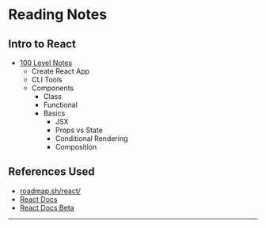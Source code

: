 # Reading Notes

## Intro to React

- [100 Level Notes](100-react.md)
  - Create React App
  - CLI Tools
  - Components
    - Class
    - Functional
    - Basics
      - JSX
      - Props vs State
      - Conditional Rendering
      - Composition

## References Used

- [roadmap.sh/react/](https://roadmap.sh/react/)
- [React Docs](https://reactjs.org/docs/)
- [React Docs Beta](https://beta.reactjs.org/learn/)

---------------
